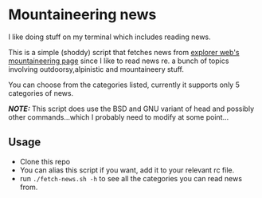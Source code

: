 # Mountaineering news

I like doing stuff on my terminal which includes reading news.

This is a simple (shoddy) script that fetches news from [explorer web's mountaineering page](https://explorersweb.com/category/) since I like to read news re. a bunch of topics involving outdoorsy,alpinistic and mountaineery stuff.

You can choose from the categories listed, currently it supports only 5 categories of news.

***NOTE:*** This script does use the BSD and GNU variant of head and possibly other commands...which I probably need to modify at some point...

## Usage

- Clone this repo
- You can alias this script if you want, add it to your relevant rc file.
- run `./fetch-news.sh -h` to see all the categories you can read news from.

